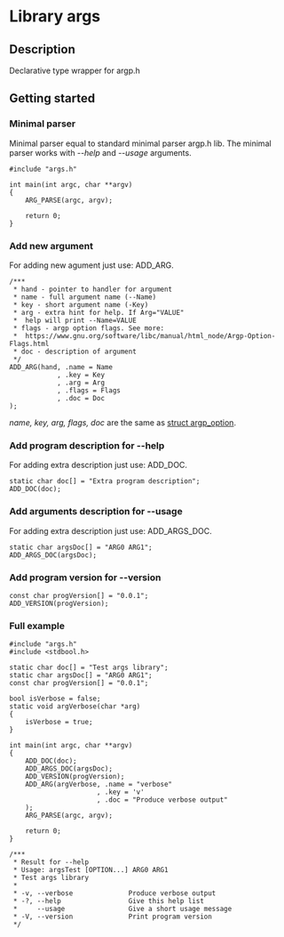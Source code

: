 # Library args
## Description
Declarative type wrapper for argp.h

## Getting started
### Minimal parser
Minimal parser equal to standard minimal parser argp.h lib. The minimal parser
works with _--help_ and _--usage_ arguments.
```
#include "args.h"

int main(int argc, char **argv)
{
    ARG_PARSE(argc, argv);

    return 0;
}
```

### Add new argument
For adding new agument just use: ADD_ARG.
```
/***
 * hand - pointer to handler for argument
 * name - full argument name (--Name)
 * key - short argument name (-Key)
 * arg - extra hint for help. If Arg="VALUE"
 *  help will print --Name=VALUE
 * flags - argp option flags. See more:
 *  https://www.gnu.org/software/libc/manual/html_node/Argp-Option-Flags.html
 * doc - description of argument
 */
ADD_ARG(hand, .name = Name
            , .key = Key
            , .arg = Arg
            , .flags = Flags
            , .doc = Doc
);
```

_name, key, arg, flags, doc_ are the same as [struct argp\_option](https://www.gnu.org/software/libc/manual/html_node/Argp-Option-Vectors.html).

### Add program description for --help
For adding extra description just use: ADD_DOC.
```
static char doc[] = "Extra program description";
ADD_DOC(doc);
```

### Add arguments description for --usage
For adding extra description just use: ADD_ARGS_DOC.
```
static char argsDoc[] = "ARG0 ARG1";
ADD_ARGS_DOC(argsDoc);
```

### Add program version for --version
```
const char progVersion[] = "0.0.1";
ADD_VERSION(progVersion);
```

### Full example
```
#include "args.h"
#include <stdbool.h>

static char doc[] = "Test args library";
static char argsDoc[] = "ARG0 ARG1";
const char progVersion[] = "0.0.1";

bool isVerbose = false;
static void argVerbose(char *arg)
{
    isVerbose = true;
}

int main(int argc, char **argv)
{
    ADD_DOC(doc);
    ADD_ARGS_DOC(argsDoc);
    ADD_VERSION(progVersion);
    ADD_ARG(argVerbose, .name = "verbose"
                      , .key = 'v'
                      , .doc = "Produce verbose output"
    );
    ARG_PARSE(argc, argv);

    return 0;
}

/***
 * Result for --help
 * Usage: argsTest [OPTION...] ARG0 ARG1
 * Test args library
 *
 * -v, --verbose              Produce verbose output
 * -?, --help                 Give this help list
 *     --usage                Give a short usage message
 * -V, --version              Print program version
 */
```

